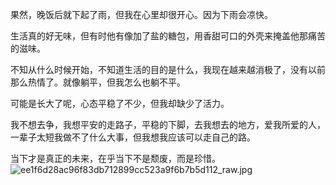 果然，晚饭后就下起了雨，但我在心里却很开心。因为下雨会凉快。

生活真的好无味，但有时他有像加了盐的糖包，用香甜可口的外壳来掩盖他那痛苦的滋味。

不知从什么时候开始，不知道生活的目的是什么，我现在越来越消极了，没有以前那么热情了。就像躺平，但我怎么也躺不平。

可能是长大了呢，心态平稳了不少，但我却缺少了活力。

我不想去争，我想平安的走路子，平稳的下脚，去我想去的地方，爱我所爱的人，一辈子太短我做不了什么大事，但我想我应该可以走自己的路。

当下才是真正的未来，在乎当下不是颓废，而是珍惜。
![ee1f6d28ac96f83db712899cc523a9f6b7b5d112_raw.jpg](https://github.com/user-attachments/assets/5ab1ea6e-651f-4f54-af1e-d251f7d71388)

